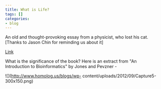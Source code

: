 ```yaml
---
title: What is Life?
tags: []
categories:
- blog
---
```

An old and thought-provoking essay from a physicist, who lost his cat. [Thanks
to Jason Chin for reminding us about it]
<!--more-->

[Link](http://whatislife.stanford.edu/LoCo_files/What-is-Life.pdf)

What is the significance of the book? Here is an extract from "An Introduction
to Bioinformatics" by Jones and Pevzner -

![](http://www.homolog.us/blogs/wp-
content/uploads/2012/09/Capture5-300x150.png)

